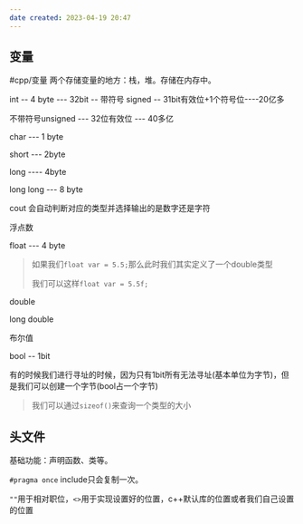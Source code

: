 ```yaml
---
date created: 2023-04-19 20:47
---
```


## 变量

#cpp/变量
两个存储变量的地方：栈，堆。存储在内存中。

int  -- 4 byte --- 32bit -- 带符号 signed -- 31bit有效位+1个符号位----20亿多

不带符号unsigned --- 32位有效位  --- 40多亿

char --- 1 byte

short --- 2byte

long ---- 4byte

long long --- 8 byte

cout 会自动判断对应的类型并选择输出的是数字还是字符

浮点数

float  --- 4 byte

> 如果我们`float var = 5.5;`那么此时我们其实定义了一个double类型
>
> 我们可以这样`float var = 5.5f;`

double

long double

布尔值

bool -- 1bit

有的时候我们进行寻址的时候，因为只有1bit所有无法寻址(基本单位为字节)，但是我们可以创建一个字节(bool占一个字节)

> 我们可以通过`sizeof()`来查询一个类型的大小

## 头文件

基础功能：声明函数、类等。

`#pragma once`    include只会复制一次。

`""`用于相对职位，`<>`用于实现设置好的位置，c++默认库的位置或者我们自己设置的位置
